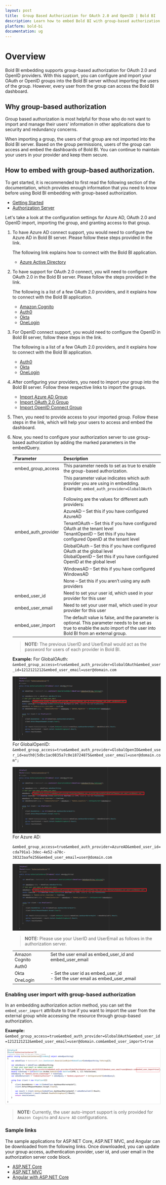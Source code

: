 ```yaml
---
layout: post
title:  Group Based Authorization for OAuth 2.0 and OpenID | Bold BI
description: Learn how to embed Bold BI with group-based authorization for OAuth 2.0 and OpenID identity providers.
platform: bold-bi
documentation: ug
---
```


# Overview
Bold BI embedding supports group-based authorization for OAuth 2.0 and OpenID providers. With this support, you can configure and import your OAuth or OpenID groups into the Bold BI server without importing the users of the group. However, every user from the group can access the Bold BI dashboard.  

## Why group-based authorization
Group based authorization is most helpful for those who do not want to import and manage their users' information in other applications due to security and redundancy concerns. 

When importing a group, the users of that group are not imported into the Bold BI server. Based on the group permissions, users of the group can access and embed the dashboards of Bold BI. You can continue to maintain your users in your provider and keep them secure.    

## How to embed with group-based authorization.  
To get started, it is recommended to first read the following section of the documentation, which provides enough information that you need to know before using Bold BI embedding with group-based authorization. 
* [Getting Started](/getting-started/embedding-in-your-application/)
* [Authorization Server](/security-configuration/authorize-server/)

Let's take a look at the configuration settings for Azure AD, OAuth 2.0 and OpenID import, importing the group, and granting access to that group.

1. To have Azure AD connect support, you would need to configure the Azure AD in Bold BI server. Please follow these steps provided in the link.

    The following link explains how to connect with the Bold BI application.

    * [Azure Active Directory](/site-administration/user-directory-settings/azure-active-directory/#configure-azure-active-directory-details-in-bold-bi-to-import-users-and-groups)

2. To have support for OAuth 2.0 connect, you will need to configure OAuth 2.0 in the Bold BI server. Please follow the steps provided in the link.

    The following is a list of a few OAuth 2.0 providers, and it explains how to connect with the Bold BI application.

    * [Amazon Cognito](/security-configuration/single-sign-on/oauth-2.0-support/amazon-cognito/)
    * [Auth0](/security-configuration/single-sign-on/oauth-2.0-support/auth0/)
    * [Okta](/security-configuration/single-sign-on/oauth-2.0-support/okta/)
    * [OneLogin](/security-configuration/single-sign-on/oauth-2.0-support/onelogin/)

3. For OpenID connect support, you would need to configure the OpenID in Bold BI server, follow these steps in the link.

   The following is a list of a few OAuth 2.0 providers, and it explains how to connect with the Bold BI application.
    * [Auth0](/security-configuration/single-sign-on/openid-support/auth0/)
    * [Okta](/security-configuration/single-sign-on/openid-support/okta/)
    * [OneLogin](/security-configuration/single-sign-on/openid-support/onelogin/)

4. After configuring your providers, you need to import your group into the Bold BI server. Follow these respective links to import the groups.
    * [Import Azure AD Group](/managing-resources/manage-groups/import-azure-active-directory-groups/)
    * [Import OAuth 2.0 Group](/managing-resources/manage-groups/import-oauth-groups/)
    * [Import OpenID Connect Group](/managing-resources/manage-groups/import-openid-groups/)

5. Then, you need to provide access to your imported group. Follow these steps in the link, which will help your users to access and embed the dashboard. 

6. Now, you need to configure your authorization server to use group-based authorization by adding the marked parameters in the embedQuery.

    <meta charset="utf-8"/>
    <table>
    <thead>
    <tr>
    <th scope="col">Parameter</th>
    <th scope="col">Description</th>
    </tr>
    </thead>
    <tbody>
    <tr>
    <td align="left">embed_group_access</td>
    <td align="left">This parameter needs to set as true to enable the group-based authorization.</td>
    </tr>
    <tr>
    <td align="left" rowspan="6">embed_auth_provider</td>
    <td align="left">This parameter value indicates which auth provider you are using in embedding.
      <br>Example: <code>embed_auth_provider=GlobalOAuth</code>
      <br><br>Following are the values for different auth providers:
    </td>
    </tr>
    <tr>
    <td align="left">AzureAD – Set this if you have configured AzureAD</td>
    </tr>
    <tr>
    <td align="left">TenantOAuth – Set this if you have configured OAuth at the tenant level<br>TenantOpenID – Set this if you have configured OpenID at the tenant level</td>
    </tr>
    <tr>
    <td align="left">GlobalOAuth – Set this if you have configured OAuth at the global level<br>GlobalOpenID – Set this if you have configured OpenID at the global level</td>
    </tr>
    <tr>
    <td align="left">WindowsAD – Set this if you have configured WindowsAD</td>
    </tr>
    <tr>
    <td align="left">None – Set this if you aren’t using any auth providers</td>
    </tr>
    <tr>
    <td align="left">embed_user_id</td>
    <td align="left">Need to set your user id, which used in your provider for this user</td>
    </tr>
    <tr>
    <td align="left">embed_user_email</td>
    <td align="left">Need to set your user mail, which used in your provider for this user</td>
    </tr>
    <tr>
    <td align="left">embed_user_import</td>
    <td align="left">The default value is false, and the parameter is optional. This parameter needs to be set as true to enable the auto import of the user into Bold BI from an external group.</td>
    </tr>
    </tbody>
    </table>

    > **NOTE:** The previous UserID and UserEmail would act as the password for users of each provider in Bold BI.

    **Example:** 
    For GlobalOAuth:
    `&embed_group_access=true&embed_auth_provider=GlobalOAuth&embed_user_id=1212121212&embed_user_email=user@domain.com`   

    ![Group Based Authorization for GlobalOAuth](/static/assets/javascript/images/group-based-Oauth.png)  
    For GlobalOpenID:
    `&embed_group_access=true&embed_auth_provider=GlobalOpenID&embed_user_id=auth0|5dbc1ac0835a7c0e18724875&embed_user_email=user@domain.com";`

    ![Group Based Authorization for GlobalOpenID](/static/assets/javascript/images/group-based-openID.png)
    For Azure AD:
    
    `&embed_group_access=true&embed_auth_provider=AzureAD&embed_user_id=cda791a1-3dec-4e52-a70c-38323aafe256&embed_user_email=user@domain.com`

    ![Group Based Authorization for Azure AD](/static/assets/javascript/images/group-based-AzureAD.png)

    > **NOTE:** Please use your UserID and UserEmail as follows in the authorization server.

    <meta charset="utf-8"/>
    <table>
    <tbody>
    <tr>
    <td align="left">Amazon Cognito</td>
    <td align="left">Set the user email as embed_user_id and embed_user_email</td>
    </tr>
    <tr>
    <td align="left">Auth0</td>
    <td align="left" rowspan="3"><br>- Set the user id as embed_user_id <br>- Set the user email as embed_user_email</td>
    </tr>
    <tr>
    <td align="left">Okta</td>
    </tr>
    <tr>
    <td align="left">OneLogin</td>
    </tr>
    </tbody>
    </table>

### Enabling user import with group-based authorization

In an embedding authorization action method, you can set the `embed_user_import` attribute to true if you want to import the user from the external group while accessing the resource through group-based authorization.

**Example:** `&embed_group_access=true&embed_auth_provider=GlobalOAuth&embed_user_id=1212121212&embed_user_email=user@domain.com&embed_user_import=true` 

![Group Based Authorization](/static/assets/javascript/images/User_import_group-based-auth.png)

> **NOTE:** Currently, the user auto-import support is only provided for `Amazon Cognito` and `Azure AD` configurations.

### Sample links
The sample applications for ASP.NET Core, ASP.NET MVC, and Angular can be downloaded from the following links. Once downloaded, you can update your group access, authentication provider, user id, and user email in the authorization server code block.
* [ASP.NET Core](/embedding-options/embedding-sdk/samples/asp-net-core/)
* [ASP.NET MVC](/embedding-options/embedding-sdk/samples/asp-net-mvc/)
* [Angular with ASP.NET Core](/embedding-options/embedding-sdk/samples/v3.2.16/angular/)